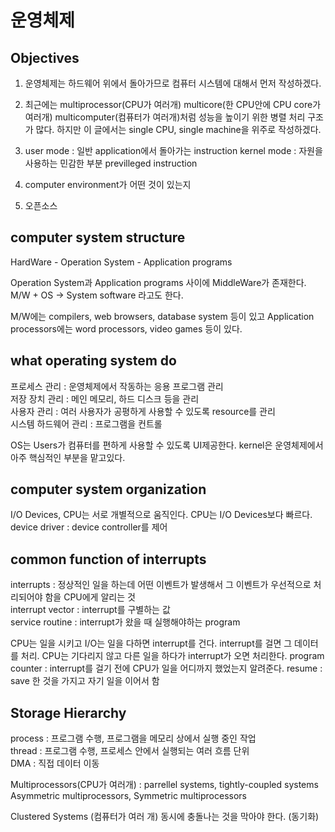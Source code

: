 # 운영체제

## Objectives

1. 운영체제는 하드웨어 위에서 돌아가므로 컴퓨터 시스템에 대해서 먼저 작성하겠다.

2. 최근에는 multiprocessor(CPU가 여러개) multicore(한 CPU안에 CPU core가 여러개) multicomputer(컴퓨터가 여러개)처럼 성능을 높이기 위한 병렬 처리 구조가 많다.
하지만 이 글에서는 single CPU, single machine을 위주로 작성하겠다.

3. user mode : 일반 application에서 돌아가는 instruction
kernel mode : 자원을 사용하는 민감한 부분 previlleged instruction 

4. computer environment가 어떤 것이 있는지

5. 오픈소스

## computer system structure

HardWare - Operation System - Application programs

Operation System과 Application programs 사이에 MiddleWare가 존재한다. 
M/W + OS -> System software 라고도 한다. 

M/W에는 compilers, web browsers, database system 등이 있고
Application processors에는 word processors, video games 등이 있다.

## what operating system do

프로세스 관리 : 운영체제에서 작동하는 응용 프로그램 관리  
저장 장치 관리 : 메인 메모리, 하드 디스크 등을 관리  
사용자 관리 : 여러 사용자가 공평하게 사용할 수 있도록 resource를 관리  
시스템 하드웨어 관리 : 프로그램을 컨트롤  

OS는 Users가 컴퓨터를 편하게 사용할 수 있도록 UI제공한다.
kernel은 운영체제에서 아주 핵심적인 부분을 맡고있다.

## computer system organization 

I/O Devices, CPU는 서로 개별적으로 움직인다. 
CPU는 I/O Devices보다 빠르다.
device driver : device controller를 제어 

## common function of interrupts 

interrupts : 정상적인 일을 하는데 어떤 이벤트가 발생해서 그 이벤트가 우선적으로 처리되어야 함을 CPU에게 알리는 것  
interrupt vector : interrupt를 구별하는 값  
service routine : interrupt가 왔을 때 실행해야하는 program  

CPU는 일을 시키고 I/O는 일을 다하면 interrupt를 건다. interrupt를 걸면 그 데이터를 처리.
CPU는 기다리지 않고 다른 일을 하다가 interrupt가 오면 처리한다.
program counter : interrupt를 걸기 전에 CPU가 일을 어디까지 했었는지 알려준다.
resume : save 한 것을 가지고 자기 일을 이어서 함

## Storage Hierarchy

process : 프로그램 수행, 프로그램을 메모리 상에서 실행 중인 작업  
thread : 프로그램 수행, 프로세스 안에서 실행되는 여러 흐름 단위  
DMA : 직접 데이터 이동

Multiprocessors(CPU가 여러개) : parrellel systems, tightly-coupled systems
Asymmetric multiprocessors, Symmetric multiprocessors

Clustered Systems (컴퓨터가 여러 개)
동시에 충돌나는 것을 막아야 한다. (동기화)
